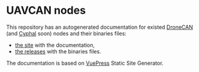 # UAVCAN nodes

This repository has an autogenerated documentation for existed [DroneCAN](https://dronecan.github.io/) (and [Cyphal](https://opencyphal.org/) soon) nodes and their binaries files:

- [the site](https://innopolisaero.github.io/inno_uavcan_node_binaries/guide/) with the documentation,
- [the releases](https://github.com/InnopolisAero/inno_uavcan_node_binaries/releases) with the binaries files.

The documentation is based on [VuePress](https://vuepress.vuejs.org/) Static Site Generator.